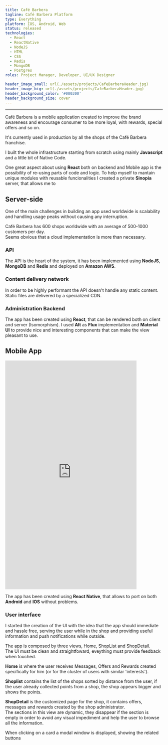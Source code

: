 ```yaml
---
title: Café Barbera
tagline: Café Barbera Platform
type: Everything
platform: IOS, Android, Web
status: released
technologies:
  - React
  - ReactNative
  - NodeJS
  - HTML
  - CSS
  - Redis
  - MongoDB
  - Postgres
roles: Project Manager, Developer, UI/UX Designer

header_image_small: url(./assets/projects/CafeBarberaHeader.jpg)
header_image_big: url(./assets/projects/CafeBarberaHeader.jpg)
header_background_color: '#000300'
header_background_size: cover
---
```


-------

Café Barbera is a mobile application created to improve the brand awareness and
encourage consumer to be more loyal, with rewards, special offers and so on.

It's currently used in production by all the shops of the Café Barbera franchise.

I built the whole infrastructure starting from scratch using mainly __Javascript__
and a little bit of Native Code.

One great aspect about using __React__ both on backend and Mobile app is the possibility of re-using parts of code and logic.
To help myself to mantain unique modules with reusable funcionalities I created a private __Sinopia__ server, that allows me to 

## Server-side
One of the main challenges in building an app used worldwide is scalability
and handling usage peaks without causing any interruption.  

Café Barbera has 600 shops worldwide with an average of 500-1000 customers per day.  
Seems obvious that a cloud implementation is more than necessary.  

### API
The API is the heart of the system, it has been implemented using __NodeJS__, __MongoDB__ and __Redis__ and deployed on __Amazon AWS__.

### Content delivery network
In order to be highly performant the API doesn't handle any static content.  
Static files are delivered by a specialized CDN.

### Administration Backend
The app has been created using __React__, that can be rendered both on client and server (Isomorphism).
I used __Alt__ as __Flux__ implementation and __Material UI__ to provide nice and interesting components that can make the view pleasant to use.  

## Mobile App

<iframe class='media-element right' width="420" height="730" src="https://www.youtube.com/embed/B0ukQt7qktc" frameborder="0" allowfullscreen></iframe>

The app has been created using __React Native__, that allows to port on both __Android__ and __IOS__ without problems.

### User interface
I started the creation of the UI with the idea that the app should immediate and
hassle free, serving the user while in the shop and providing useful information
and push notifications while outside.  

The app is composed by three views, Home, ShopList and ShopDetail.  
The UI must be clean and straightfoward, eveything must provide feedback when touched.

__Home__ is where the user receives Messages, Offers and Rewards created specifically for him
(or for the cluster of users with similar 'interests').

__Shoplist__ contains the list of the shops sorted by distance from the user, if the user already collected points from a shop, the shop appears bigger and shows the points.

__ShopDetail__ is the customized page for the shop, it contains offers, messages and rewards created by the shop administrator.  
The sections in this view are dynamic, they disappear if the section is empty in order to avoid any visual impediment and help the user to browse all the information.

When clicking on a card a modal window is displayed, showing the related buttons
